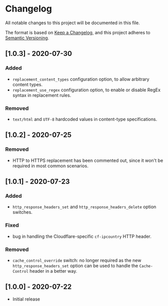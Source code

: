 # Changelog

All notable changes to this project will be documented in this file.

The format is based on [Keep a Changelog](https://keepachangelog.com/en/1.0.0/),
and this project adheres to [Semantic Versioning](https://semver.org/spec/v2.0.0.html).

## [1.0.3] - 2020-07-30

### Added
- `replacement_content_types` configuration option, to allow arbitrary content types.
- `replacement_use_regex` configuration option, to enable or disable RegEx syntax in replacement rules.

### Removed
- `text/html` and `UTF-8` hardcoded values in content-type specifications.

## [1.0.2] - 2020-07-25

### Removed
- HTTP to HTTPS replacement has been commented out, since it won't be required in most common scenarios.

## [1.0.1] - 2020-07-23

### Added
- `http_response_headers_set` and `http_response_headers_delete` option switches.

### Fixed
- bug in handling the Cloudflare-specific `cf-ipcountry` HTTP header. 

### Removed
- `cache_control_override` switch: no longer required as the new `http_response_headers_set` option can be used to handle the `Cache-Control` header in a better way.

## [1.0.0] - 2020-07-22

- Initial release